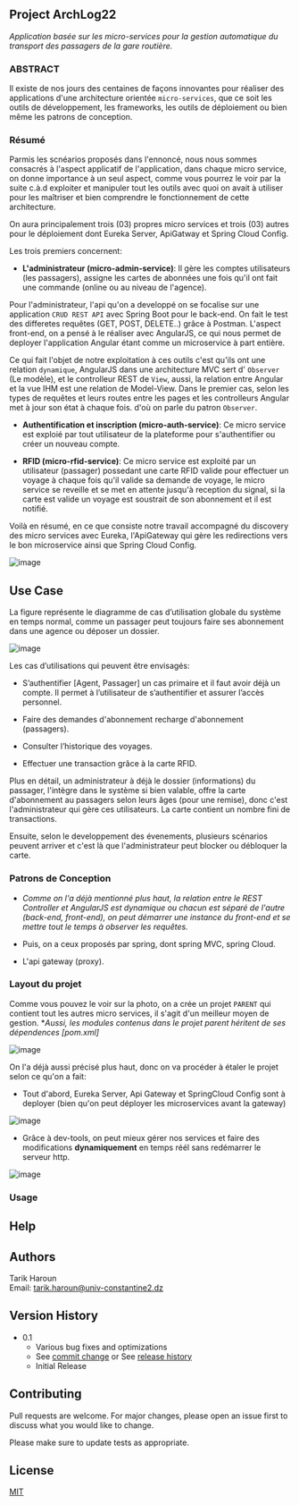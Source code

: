 ## Project ArchLog22
*Application basée sur les micro-services pour la gestion automatique du transport des passagers de la gare routière.*


### ABSTRACT

Il existe de nos jours des centaines de façons innovantes pour réaliser des applications d'une architecture orientée `micro-services`,
que ce soit les outils de développement, les frameworks, les outils de déploiement ou bien même les patrons de conception.

### Résumé

Parmis les scnéarios proposés dans l'ennoncé, nous nous sommes consacrés à l'aspect applicatif de l'application, dans chaque micro service, on donne importance à un seul aspect, comme vous pourrez le voir par la suite c.à.d exploiter et manipuler tout les outils avec quoi on avait à utiliser pour les maîtriser et bien comprendre le fonctionnement de cette architecture.

On aura principalement trois (03) propres micro services et trois (03) autres pour le déploiement dont Eureka Server, ApiGatway et Spring Cloud Config.

Les trois premiers concernent:

- <b>L'administrateur (micro-admin-service)</b>: Il gère les comptes utilisateurs (les passagers), assigne les cartes de abonnées une fois qu'il ont fait une commande (online ou au niveau de l'agence).

Pour l'administrateur, l'api qu'on a developpé on se focalise sur une application `CRUD REST API` avec Spring Boot pour le back-end. On fait le test des differetes requêtes (GET, POST, DELETE..) grâce à Postman. L'aspect front-end, on a pensé à le réaliser avec AngularJS, ce qui nous permet de deployer l'application Angular étant comme un microservice à part entière.

Ce qui fait l'objet de notre exploitation à ces outils c'est qu'ils ont une relation `dynamique`, AngularJS dans une architecture MVC sert d' `Observer` (Le modèle), et le controlleur REST de `View`, aussi, la relation entre Angular et la vue IHM est une relation de Model-View. Dans le premier cas, selon les types de requêtes et leurs routes entre les pages et les controlleurs Angular met à jour son état à chaque fois. d'où on parle du patron `Observer`.

- <b> Authentification et inscription (micro-auth-service)</b>: Ce micro service est exploié par tout utilisateur de la plateforme pour s'authentifier ou créer un nouveau compte.

- <b> RFID (micro-rfid-service)</b>: Ce micro service est exploité par un utilisateur (passager) possedant une carte RFID valide pour effectuer un voyage à chaque fois qu'il valide sa demande de voyage, le micro service se reveille et se met en attente jusqu'à reception du signal, si la carte est valide un voyage est soustrait de son abonnement et il est notifié.

Voilà en résumé, en ce que consiste notre travail accompagné du discovery des micro services avec Eureka, l'ApiGateway qui gère les redirections vers le bon microservice ainsi que Spring Cloud Config.

   ![image](https://user-images.githubusercontent.com/33737302/154192309-0b8b75e2-a745-4d56-ad8d-cb40160b9923.png)


## Use Case

La figure représente le diagramme de cas d’utilisation globale du système en temps normal, comme un passager peut toujours faire ses abonnement dans une agence ou déposer un dossier.

![image](https://user-images.githubusercontent.com/33737302/154191816-31913f39-211f-46fe-b5c3-c20a9629156b.png)

Les cas d’utilisations qui peuvent être envisagés: 

- S’authentifier [Agent, Passager] un cas primaire et il faut avoir déjà un compte. Il permet à l’utilisateur de s’authentifier et assurer l’accès personnel.

- Faire des demandes d'abonnement recharge d'abonnement (passagers).

- Consulter l’historique des voyages.

- Effectuer une transaction grâce à la carte RFID.

Plus en détail, un administrateur à déjà le dossier (informations) du passager, l'intègre dans le système si bien valable, offre la carte d'abonnement au passagers selon leurs âges (pour une remise), donc c'est l'administrateur qui gère ces utilisateurs. La carte contient un nombre fini de transactions.

Ensuite, selon le developpement des évenements, plusieurs scénarios peuvent arriver et c'est là que l'administrateur peut blocker ou débloquer la carte.

### Patrons de Conception

- *Comme on l'a déjà mentionné plus haut, la relation entre le REST Controller et AngularJS est dynamique ou chacun est séparé de l'autre (back-end, front-end), on peut démarrer une instance du front-end et se mettre tout le temps à observer les requêtes.*

- Puis, on a ceux proposés par spring, dont spring MVC, spring Cloud.

- L'api gateway (proxy).

### Layout du projet

Comme vous pouvez le voir sur la photo, on a crée un projet `PARENT` qui contient tout les autres micro services, il s'agit d'un meilleur moyen de gestion.
**Aussi, les modules contenus dans le projet parent héritent de ses dépendences [pom.xml]*


![image](https://user-images.githubusercontent.com/33737302/154194201-d8cc674e-b69a-4db4-b021-9cb5168159d3.png)

On l'a déjà aussi précisé plus haut, donc on va procéder à étaler le projet selon ce qu'on a fait:

- Tout d'abord, Eureka Server, Api Gateway et SpringCloud Config sont à deployer (bien qu'on peut déployer les microservices avant la gateway)

![image](https://user-images.githubusercontent.com/33737302/154195795-8c4d5651-4ca7-4827-8eb7-d0e93a324790.png)

- Grâce à dev-tools, on peut mieux gérer nos services et faire des modifications **dynamiquement** en temps réél sans redémarrer le serveur http.

![image](https://user-images.githubusercontent.com/33737302/154195580-ae281043-a2bc-465e-b134-75a3cb545242.png)





### Usage

## Help

## Authors
Tarik Haroun<br/>
Email: tarik.haroun@univ-constantine2.dz 

## Version History

* 0.1
    * Various bug fixes and optimizations
    * See [commit change]() or See [release history]()
    * Initial Release

## Contributing
Pull requests are welcome. For major changes, please open an issue first to discuss what you would like to change.

Please make sure to update tests as appropriate.

## License
[MIT](https://choosealicense.com/licenses/mit/)
